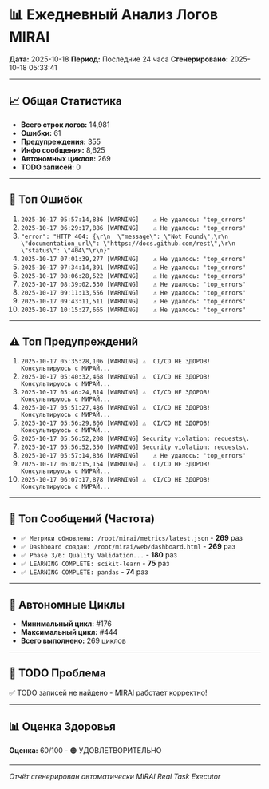 # 📊 Ежедневный Анализ Логов MIRAI

**Дата:** 2025-10-18
**Период:** Последние 24 часа
**Сгенерировано:** 2025-10-18 05:33:41

---

## 📈 Общая Статистика

- **Всего строк логов:** 14,981
- **Ошибки:** 61
- **Предупреждения:** 355
- **Инфо сообщения:** 8,625
- **Автономных циклов:** 269
- **TODO записей:** 0

---

## 🔴 Топ Ошибок

1. `2025-10-17 05:57:14,836 [WARNING]    ⚠️ Не удалось: 'top_errors'`
2. `2025-10-17 06:29:17,886 [WARNING]    ⚠️ Не удалось: 'top_errors'`
3. `"error": "HTTP 404: {\r\n  \"message\": \"Not Found\",\r\n  \"documentation_url\": \"https://docs.github.com/rest\",\r\n  \"status\": \"404\"\r\n}"`
4. `2025-10-17 07:01:39,277 [WARNING]    ⚠️ Не удалось: 'top_errors'`
5. `2025-10-17 07:34:14,391 [WARNING]    ⚠️ Не удалось: 'top_errors'`
6. `2025-10-17 08:06:28,522 [WARNING]    ⚠️ Не удалось: 'top_errors'`
7. `2025-10-17 08:39:02,530 [WARNING]    ⚠️ Не удалось: 'top_errors'`
8. `2025-10-17 09:11:13,556 [WARNING]    ⚠️ Не удалось: 'top_errors'`
9. `2025-10-17 09:43:11,511 [WARNING]    ⚠️ Не удалось: 'top_errors'`
10. `2025-10-17 10:15:27,665 [WARNING]    ⚠️ Не удалось: 'top_errors'`

---

## ⚠️ Топ Предупреждений

1. `2025-10-17 05:35:28,106 [WARNING] ⚠️  CI/CD НЕ ЗДОРОВ! Консультируюсь с МИРАЙ...`
2. `2025-10-17 05:40:32,468 [WARNING] ⚠️  CI/CD НЕ ЗДОРОВ! Консультируюсь с МИРАЙ...`
3. `2025-10-17 05:46:24,814 [WARNING] ⚠️  CI/CD НЕ ЗДОРОВ! Консультируюсь с МИРАЙ...`
4. `2025-10-17 05:51:27,486 [WARNING] ⚠️  CI/CD НЕ ЗДОРОВ! Консультируюсь с МИРАЙ...`
5. `2025-10-17 05:56:29,866 [WARNING] ⚠️  CI/CD НЕ ЗДОРОВ! Консультируюсь с МИРАЙ...`
6. `2025-10-17 05:56:52,208 [WARNING] Security violation: requests\.`
7. `2025-10-17 05:56:52,350 [WARNING] Security violation: requests\.`
8. `2025-10-17 05:57:14,836 [WARNING]    ⚠️ Не удалось: 'top_errors'`
9. `2025-10-17 06:02:15,154 [WARNING] ⚠️  CI/CD НЕ ЗДОРОВ! Консультируюсь с МИРАЙ...`
10. `2025-10-17 06:07:17,878 [WARNING] ⚠️  CI/CD НЕ ЗДОРОВ! Консультируюсь с МИРАЙ...`

---

## 💬 Топ Сообщений (Частота)

- `✅ Метрики обновлены: /root/mirai/metrics/latest.json` - **269** раз
- `✅ Dashboard создан: /root/mirai/web/dashboard.html` - **269** раз
- `✅ Phase 3/6: Quality Validation...` - **180** раз
- `✅ LEARNING COMPLETE: scikit-learn` - **75** раз
- `✅ LEARNING COMPLETE: pandas` - **74** раз

---

## 🔄 Автономные Циклы

- **Минимальный цикл:** #176
- **Максимальный цикл:** #444
- **Всего выполнено:** 269 циклов

---

## 🚨 TODO Проблема

✅ TODO записей не найдено - MIRAI работает корректно!

---

## 📊 Оценка Здоровья

**Оценка:** 60/100 - 🟠 УДОВЛЕТВОРИТЕЛЬНО

---

*Отчёт сгенерирован автоматически MIRAI Real Task Executor*
